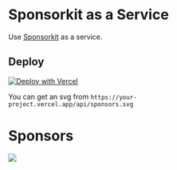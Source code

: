 # Sponsorkit as a Service

Use [Sponsorkit](https://github.com/antfu/sponsorkit) as a service.

## Deploy

[![Deploy with Vercel](https://vercel.com/button)](https://vercel.com/new/clone?repository-url=https%3A%2F%2Fgithub.com%2Fdjyde%2Fnextjs-sponsorkit&env=TOKEN&envDescription=GitHub%20personal%20access%20token&envLink=https%3A%2F%2Fgithub.com%2Fsettings%2Ftokens)

You can get an svg from `https://your-project.vercel.app/api/sponsors.svg`

# Sponsors

![](https://randysponsors.vercel.app/api/sponsors.svg)

